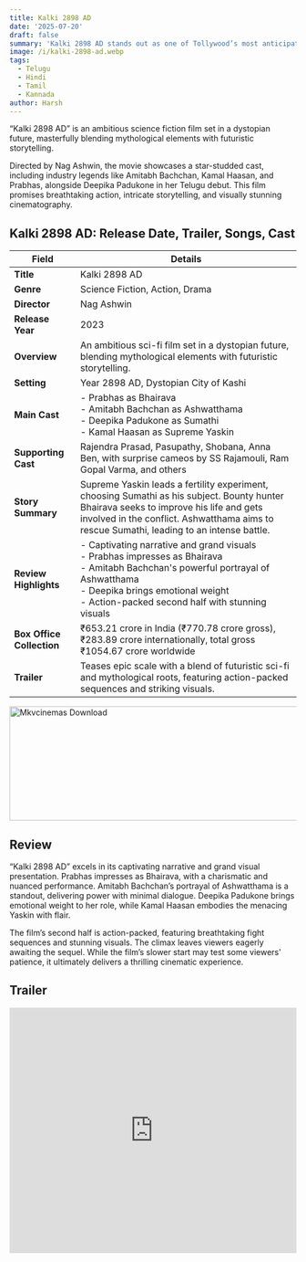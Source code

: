 ```yaml
---
title: Kalki 2898 AD
date: '2025-07-20'
draft: false
summary: 'Kalki 2898 AD stands out as one of Tollywood’s most anticipated and successful movies of 2024.'
image: /i/kalki-2898-ad.webp
tags:
  - Telugu
  - Hindi
  - Tamil
  - Kannada
author: Harsh
---
```


“Kalki 2898 AD” is an ambitious science fiction film set in a dystopian future, masterfully blending mythological elements with futuristic storytelling.

Directed by Nag Ashwin, the movie showcases a star-studded cast, including industry legends like Amitabh Bachchan, Kamal Haasan, and Prabhas, alongside Deepika Padukone in her Telugu debut. This film promises breathtaking action, intricate storytelling, and visually stunning cinematography.

## Kalki 2898 AD: Release Date, Trailer, Songs, Cast

| **Field**                 | **Details**                                                                                                                                                                                                                         |
| ------------------------- | ----------------------------------------------------------------------------------------------------------------------------------------------------------------------------------------------------------------------------------- |
| **Title**                 | Kalki 2898 AD                                                                                                                                                                                                                       |
| **Genre**                 | Science Fiction, Action, Drama                                                                                                                                                                                                      |
| **Director**              | Nag Ashwin                                                                                                                                                                                                                          |
| **Release Year**          | 2023                                                                                                                                                                                                                                |
| **Overview**              | An ambitious sci-fi film set in a dystopian future, blending mythological elements with futuristic storytelling.                                                                                                                    |
| **Setting**               | Year 2898 AD, Dystopian City of Kashi                                                                                                                                                                                               |
| **Main Cast**             | - Prabhas as Bhairava<br>- Amitabh Bachchan as Ashwatthama<br>- Deepika Padukone as Sumathi<br>- Kamal Haasan as Supreme Yaskin                                                                                                     |
| **Supporting Cast**       | Rajendra Prasad, Pasupathy, Shobana, Anna Ben, with surprise cameos by SS Rajamouli, Ram Gopal Varma, and others                                                                                                                    |
| **Story Summary**         | Supreme Yaskin leads a fertility experiment, choosing Sumathi as his subject. Bounty hunter Bhairava seeks to improve his life and gets involved in the conflict. Ashwatthama aims to rescue Sumathi, leading to an intense battle. |
| **Review Highlights**     | - Captivating narrative and grand visuals<br>- Prabhas impresses as Bhairava<br>- Amitabh Bachchan's powerful portrayal of Ashwatthama<br>- Deepika brings emotional weight<br>- Action-packed second half with stunning visuals    |
| **Box Office Collection** | ₹653.21 crore in India (₹770.78 crore gross), ₹283.89 crore internationally, total gross ₹1054.67 crore worldwide                                                                                                                   |
| **Trailer**               | Teases epic scale with a blend of futuristic sci-fi and mythological roots, featuring action-packed sequences and striking visuals.                                                                                                 |

<a href="https://www.profitableratecpm.com/vbvpd9w3h?key=32fa8307e0db421fc9459d903b211dae">
  <img src="/mkvcinemas-btn.webp" alt="Mkvcinemas Download" width="600" height="200" loading="lazy">
</a>

## Review

“Kalki 2898 AD” excels in its captivating narrative and grand visual presentation. Prabhas impresses as Bhairava, with a charismatic and nuanced performance. Amitabh Bachchan’s portrayal of Ashwatthama is a standout, delivering power with minimal dialogue. Deepika Padukone brings emotional weight to her role, while Kamal Haasan embodies the menacing Yaskin with flair.

The film’s second half is action-packed, featuring breathtaking fight sequences and stunning visuals. The climax leaves viewers eagerly awaiting the sequel. While the film’s slower start may test some viewers' patience, it ultimately delivers a thrilling cinematic experience.

## Trailer

<iframe width="100%" height="430" src="https://www.youtube.com/embed/kQDd1AhGIHk?si=GVngFZGF0tetfTcN" title={title} frameborder="0" allow="accelerometer; autoplay; clipboard-write; encrypted-media; gyroscope; picture-in-picture; web-share" referrerpolicy="strict-origin-when-cross-origin" allowfullscreen loading="lazy"></iframe>
